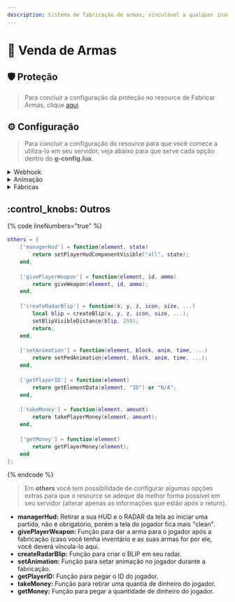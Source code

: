 ```yaml
---
description: Sistema de fabricação de armas, vinculável a qualquer inventário.
---
```


# 🔫 Venda de Armas

## :shield: Proteção

> Para concluir a configuração da proteção no resource de Fabricar Armas, clique [aqui](../suporte/protecao/).

## :gear: Configuração

> Para concluir a configuração do resource para que você comece a utiliza-lo em seu servidor, veja abaixo para que serve cada opção dentro do **g-config.lua**.

<details>

<summary>Webhook</summary>

{% code lineNumbers="true" %}
```lua
['webhook'] = "",
```
{% endcode %}

A opção mostrada acima é utilizada para enviar notificações das armas que foram fabricadas atráves do sistema de Fabricação de Armas.&#x20;

* **webhook:** Link do webhook do Discord.

<img src="../.gitbook/assets/Captura de tela_20221203_012916.png" alt="" data-size="original">

</details>

<details>

<summary>Animação</summary>

{% code lineNumbers="true" %}
```lua
['anim'] = {
    category = "CASINO", 
    name = "dealone"
},
```
{% endcode %}

&#x20;A opção mostrada acima é utilizada quando o jogador inicia a fabricação de alguma arma.

* **category:** Bloco da animação que a animação fica.
* **name:** Nome da animação que o jogador irá executar

</details>

<details>

<summary>Fábricas</summary>

{% code lineNumbers="true" %}
```lua
['factorys'] = {
    {
        ['position'] = {x = -4972.943, y = 962.277, z = 1.869, size = 1.5, i = 0, d = 0}, -- Posição, tamanho, interior e dimensão do marker da fábrica.
        ['color'] = {r = 0, g = 115, b = 255, a = 110}, -- Cor e Alpha do marker de fabricação.
        ['permissions'] = {"Console", "Admin"}, -- Permissões de acesso a fábrica de armas.

        ['blip'] = {
            use = true, -- Caso não queira utilizar blips, coloque "false", caso ao contrário, coloque "true".
            icon = 6 -- Ícone que será utilizado como ícone no radar.
        },

        ['weapons'] = { -- Armas que aparecerão no painel.
            {id = 30, name = "AK-47", ammo = 600, price = 30000, cooldown = 60}, -- ID da arma, nome de exibição, quantidade de munição que virá com a arma, valor para fabricar & tempo para fabricar (em segundos).
            {id = 31, name = "M4A1", ammo = 600, price = 30000, cooldown = 60}, -- ID da arma, nome de exibição, quantidade de munição que virá com a arma, valor para fabricar & tempo para fabricar (em segundos).
            {id = 28, name = "Uzi", ammo = 600, price = 15000, cooldown = 30}, -- ID da arma, nome de exibição, quantidade de munição que virá com a arma, valor para fabricar & tempo para fabricar (em segundos).
        }
    },
    {
        ['position'] = {x = -4944.609, y = 956.229, z = 1.869, size = 1.5, i = 0, d = 0}, -- Posição, tamanho, interior e dimensão do marker da fábrica.
        ['color'] = {r = 0, g = 115, b = 255, a = 110}, -- Cor e Alpha do marker de fabricação.
        ['permissions'] = {"Console", "Admin"}, -- Permissões de acesso a fábrica de armas.

        ['blip'] = {
            use = false, -- Caso não queira utilizar blips, coloque "false", caso ao contrário, coloque "true".
            icon = 6 -- Ícone que será utilizado como ícone no radar.
        },

        ['weapons'] = { -- Armas que aparecerão no painel.
            {id = 18, name = "Molotov", ammo = 600, price = 35000, cooldown = 75}, -- ID da arma, nome de exibição, quantidade de munição que virá com a arma, valor para fabricar & tempo para fabricar (em segundos).
            {id = 22, name = "Colt 45", ammo = 600, price = 10000, cooldown = 15}, -- ID da arma, nome de exibição, quantidade de munição que virá com a arma, valor para fabricar & tempo para fabricar (em segundos).
            {id = 34, name = "Sniper", ammo = 600, price = 50000, cooldown = 120}, -- ID da arma, nome de exibição, quantidade de munição que virá com a arma, valor para fabricar & tempo para fabricar (em segundos).
        }
    }
},
```
{% endcode %}

A opção "factorys", possibilita a criação de novos locais para que a fabricação de armas seja feita. Também é possível alterar outras coisas, veja mais sobre abaixo.

* **position:** Posição X, Y e Z de onde o painel irá ficar no mundo, tamanho do marker, interior e dimensão que o marker irá ficar.
* **color:** Cor e visibilidade do marker (RGBA).
* **permissions:** Permissões necessárias para acessar a fábrica de armas.
* **blip \[use]:** Opção para usar ou não o BLIP (utilize **true** para habilitar e **false** para desabilitar).
* **blip \[icon]:** Ícone que irá ficar no radar, para ver mais ícones clique [aqui](https://wiki.multitheftauto.com/wiki/Radar\_Blips).
* **weapons:** Opções de armas que a fábrica irá ter para fabricar.
  * **id:** ID da arma escolhida.
  * **name:** Nome que será exibido no painel.&#x20;
  * **ammo:** Munições que serão dadas **** ao terminar a fabricação (caso não queira, deixe **0**).
  * **price:** Valor que o jogador terá que pagar para fabricar a arma.
  * **cooldown:** Tempo que o jogador irá ter que esperar para fabricar a arma.



Caso você queira criar uma nova fábrica, você deverá copiar da linha **2** até a linha **17** (linhas do exemplo acima), após copiar você deverá colar abaixo de onde você copiou, que no caso do exemplo acima, seria na linha **18**, olhe o exemplo abaixo.

## <img src="../.gitbook/assets/Meu Vídeo (6).gif" alt="" data-size="original">

</details>



## :control\_knobs: Outros

{% code lineNumbers="true" %}
```lua
others = {
    ['managerHud'] = function(element, state)
        return setPlayerHudComponentVisible("all", state);
    end,

    ['givePlayerWeapon'] = function(element, id, ammo)
        return giveWeapon(element, id, ammo);
    end,

    ['createRadarBlip'] = function(x, y, z, icon, size, ...)
        local blip = createBlip(x, y, z, icon, size, ...);
        setBlipVisibleDistance(blip, 250);
        return;
    end,

    ['setAnimation'] = function(element, block, anim, time, ...)
        return setPedAnimation(element, block, anim, time, ...);
    end,

    ['getPlayerID'] = function(element)
        return getElementData(element, "ID") or "N/A";
    end,
    
    ['takeMoney'] = function(element, amount)
        return takePlayerMoney(element, amount);
    end,

    ['getMoney'] = function(element)
        return getPlayerMoney(element);
    end
};
```
{% endcode %}

> Em **others** você tem possibilidade de configurar algumas opções extras para que o resource se adeque da melhor forma possível em seu servidor (alterar apenas as informações que estão após o return).

* **managerHud:** Retirar a sua HUD e o RADAR da tela ao iniciar uma partida, não é obrigatório, porém a tela do jogador fica mais "clean".
* **givePlayerWeapon:** Função para dar a arma para o jogador após a fabricação (caso você tenha inventário e as suas armas for por ele, você deverá vincula-lo aqui.
* **createRadarBlip:** Função para criar o BLIP em seu radar.
* **setAnimation:** Função para setar animação no jogador durante a fabricação.
* **getPlayerID:** Função para pegar o ID do jogador.
* **takeMoney:** Função para retirar uma quantia de dinheiro do jogador.
* **getMoney:** Função para pegar a quantidade de dinheiro do jogador.
